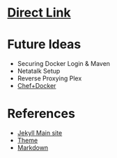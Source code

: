 # [ Direct Link ](https://jmalacho.github.io/)
# Future Ideas
* Securing Docker Login & Maven
* Netatalk Setup
* Reverse Proxying Plex
* [Chef+Docker](https://github.com/chef/chef-provisioning-docker)

# References
* [Jekyll Main site](https://jekyllrb.com/)
* [Theme](https://pages-themes.github.io/cayman/ )
* [Markdown](https://help.ghost.org/hc/en-us/articles/224410728-Markdown-Guide)
